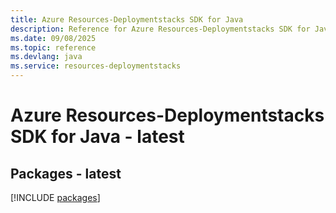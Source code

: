 ```yaml
---
title: Azure Resources-Deploymentstacks SDK for Java
description: Reference for Azure Resources-Deploymentstacks SDK for Java
ms.date: 09/08/2025
ms.topic: reference
ms.devlang: java
ms.service: resources-deploymentstacks
---
```

# Azure Resources-Deploymentstacks SDK for Java - latest
## Packages - latest
[!INCLUDE [packages](resources-deploymentstacks-index.md)]